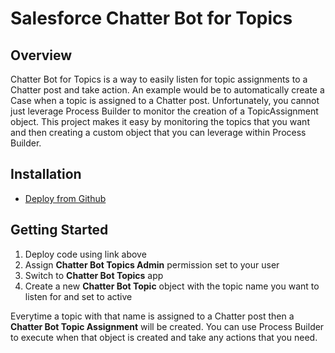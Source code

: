 Salesforce Chatter Bot for Topics
=========================

Overview
----------------
Chatter Bot for Topics is a way to easily listen for topic assignments to a Chatter post and take action. An example would be to automatically create a Case when a topic is assigned to a Chatter post. Unfortunately, you cannot just leverage Process Builder to monitor the creation of a TopicAssignment object. This project makes it easy by monitoring the topics that you want and then creating a custom object that you can leverage within Process Builder.

Installation
----------------------

* [Deploy from Github](https://githubsfdeploy.herokuapp.com)

Getting Started
----------------------

1. Deploy code using link above
2. Assign **Chatter Bot Topics Admin** permission set to your user
3. Switch to **Chatter Bot Topics** app
4. Create a new **Chatter Bot Topic** object with the topic name you want to listen for and set to active

Everytime a topic with that name is assigned to a Chatter post then a **Chatter Bot Topic Assignment** will be created. You can use Process Builder to execute when that object is created and take any actions that you need.